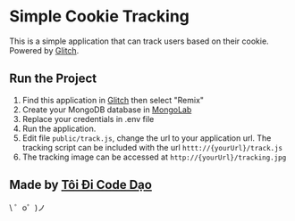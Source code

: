 Simple Cookie Tracking
=========================
This is a simple application that can track users based on their cookie. 
Powered by [Glitch](https://glitch.com/about).

Run the Project
------------
1. Find this application in [Glitch](https://glitch.com/edit/#!/sleepy-fuel) then select "Remix"
2. Create your MongoDB database in [MongoLab](https://mlab.com)
3. Replace your credentials in .env file
4. Run the application.
5. Edit file ```public/track.js```, change the url to your application url. The tracking script can be included with the url ```httt://{yourUrl}/track.js```
6. The tracking image can be accessed at ```http://{yourUrl}/tracking.jpg```

Made by [Tôi Đi Code Dạo](https://toidicodedao.com/)
-------------------
\ ゜o゜)ノ
